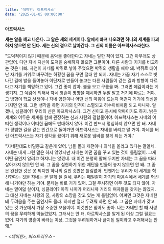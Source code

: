 ```yaml
---
title: '데미안: 아프락사스'
date: '2025-01-05 00:00:00'
---
```


<strong>
아프락사스

새는 알을 깨고 나온다. 그 알은 새의 세계이다. 알에서 빠져 나오려면
하나의 세계를 파괴하지 않으면 안 된다. 새는 신의 곁으로 날아간다.
그 신의 이름은 아프락사스라한다.
</strong>

"도덕적이지 않기 때문에 음악을 좋아한다고 자네는 말한 적이 있지. 그건 아무래도 상관없어. 다만 자네 자신이 도덕을 숭배하지 않으면 그뿐이야. 다른 사람과 자기를 비교하는 것은 나빠. 자연이 자네를 박쥐로 낳아 주었으면 박쥐의 생활을 해야 돼. 박쥐로 태어난 자기를 거위로 바꾸려는 허황한 꿈을 꾸면 절대 안 되지. 자네는 가끔 자기 스스로 빗나간 길에 발을 들여놓아 이단자로 만들어 놓고는 다른 사람들이 걷는 길과 방향이 다르다고 자기를 책망하고 있어. 그건 좋지 않아. 불을 보고 구름을 봐. 그러면 예감이라는 게 생기지. 그 예감에 의해서 자네 영혼이 방향을 제시하면 두말 말고 거기에 따르는 거야. 그 방향이 학교 선생이나 자네 양친이나 어떤 신의 마음에 드는지 어떤지 거기에 의심을 가지면 안 돼. 그런 생각을 하면 자기의 인격이 소멸되고 허수아비처럼 되고 마니까. 알겠나, 싱클레어? 우리의 신은 아프락사스다. 그건 신이고 동시에 악마이기도 하지. 밝은 세계와 어두운 세계를 함께 관장하는 신과 사탄의 결합물이야. 아프락사스는 자네의 어떠한 생각이나 어떠한 꿈에도 반대하지 않아. 이건 반드시 명심하지 않으면 안 돼. 자네가 평범한 길을 걷는 인간으로 돌아가면 아프락사스는 자네를 버리고 말 거야. 자네를 버린 아프락사스는 자기 생각을 끓이기 위해 새로운 냄비를 찾게 되는 거야."

"자네한테도 비밀종교 같은게 있어. 남들 몰래 제전이나 의식을 올리고 있다는 말일세. 자네는 내게 그런 말은 하지 않았지만 자네는 어떤 꿈을 꾸고 있는 것이 틀림없어. 그게 어떤 꿈인지 알려고 하지니는 않겠네. 내 이건 분명히 말해 두지만 자네는 그 꿈을 따라 살아가지 않으면 안 돼. 그 꿈을 실현하기 위한 제단을 만들어 놓지 않으면 안 돼. 그 꿈은 완전한 것은 못 되지만 하나의 길인 것만은 틀림없어. 언젠가는 우리가 이 세계를 혁신한다는 것을 자네는 곧 알게 될 걸세. 우리는 매일같이 자기의 마음속에서 세계를 혁신해 나가야만 하는 거야. 문제는 바로 거기 있어. 그걸 무시하면 아무 것도 되지 않아. 자네는 열여덟 살이지, 싱클레어? 아직 나이가 어리니까 거리의 여자들을 찾지는 않겠지. 그 대신 자네는 사랑의 꿈, 사랑의 소망을 갖고 있는 게 틀림없어. 어쩌면 그것은 자네한테 두려움을 주는 꿈인지도 몰라. 하지만 절대 두려워 하면 안 돼. 그 꿈은 자네가 갖고 있는 것 가운데서 가장 소중한 보물이야. 이것만은 믿어도 좋아. 나는 자네만 할 때 사랑의 꿈을 무리하게 억눌렀었지. 그래서는 안 돼. 아르팍사스를 알게 된 이상 그럴 필요는 없어. 자기의 영혼이 바라는 이상, 그것을 두려워하거나 금지된 일이라고 주저해서는 안 돼."

<i>- <데미안>, 피스트리우스 -</i>